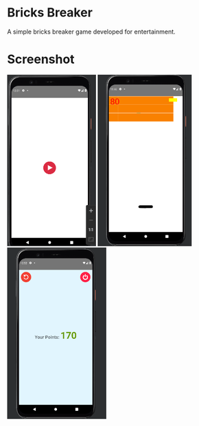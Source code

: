 # Bricks Breaker

A simple bricks breaker game developed for entertainment.


# Screenshot

<img src="/ss/1.png" height="400px"/>
<img src="/ss/2.png" height="400px"/>
<img src="/ss/3.png" height="400px"/>